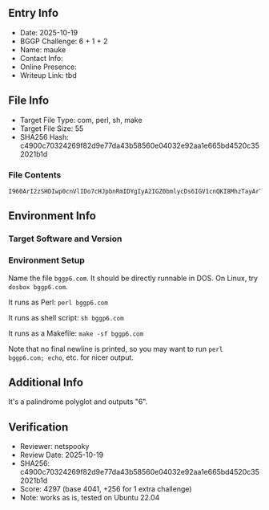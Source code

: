 ## Entry Info

- Date: 2025-10-19
- BGGP Challenge: 6 + 1 + 2
- Name: mauke
- Contact Info: 
- Online Presence: 
- Writeup Link: tbd


## File Info

- Target File Type: com, perl, sh, make
- Target File Size: 55
- SHA256 Hash: c4900c70324269f82d9e77da43b58560e04032e92aa1e665bd4520c352021b1d

### File Contents

```
I960ArI2zSHDIwp0cnVlIDo7cHJpbnRmIDYgIyA2IGZ0bmlycDs6IGV1cnQKI8MhzTayArTeIw==
```

## Environment Info

### Target Software and Version

### Environment Setup

Name the file `bggp6.com`. It should be directly runnable in DOS. On Linux, try `dosbox bggp6.com`.

It runs as Perl: `perl bggp6.com`

It runs as shell script: `sh bggp6.com`

It runs as a Makefile: `make -sf bggp6.com`

Note that no final newline is printed, so you may want to run `perl bggp6.com; echo`, etc. for nicer output.

## Additional Info

It's a palindrome polyglot and outputs "6".


## Verification 

- Reviewer: netspooky
- Review Date: 2025-10-19
- SHA256: c4900c70324269f82d9e77da43b58560e04032e92aa1e665bd4520c352021b1d
- Score: 4297 (base 4041, +256 for 1 extra challenge)
- Note: works as is, tested on Ubuntu 22.04

